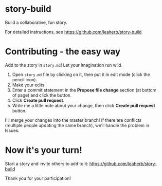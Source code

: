 # story-build
Build a collaborative, fun story.

For detailed instructions, see https://github.com/leaherb/story-build

# Contributing - the easy way
Add to the story in `story.md`! Let your imagination run wild.

1. Open `story.md` file by clicking on it, then put it in edit mode (click the pencil icon). 
2. Make your edits.
3. Enter a commit statement in the **Propose file change** section (at bottom of page) and click the button. 
4. Click **Create pull request**.  
5. Write me a little note about your change, then click **Create pull request** button.

I'll merge your changes into the master branch! If there are conflicts (multiple people updating the same branch), we'll handle the problem in Issues.

# Now it's your turn!
Start a story and invite others to add to it: https://github.com/leaherb/story-build

Thank you for your participation!
